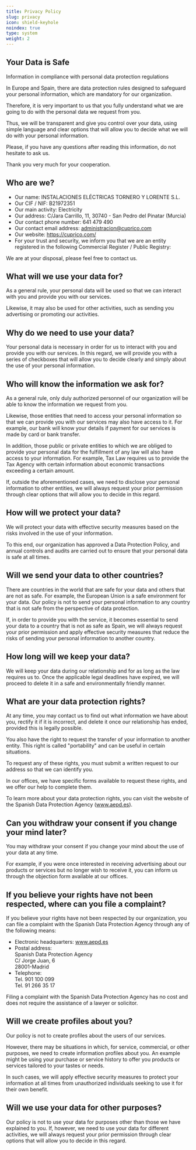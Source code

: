 ```yaml
---
title: Privacy Policy
slug: privacy
icon: shield-keyhole
noindex: true
type: system
weight: 2
---
```


## Your Data is Safe

Information in compliance with personal data protection regulations

In Europe and Spain, there are data protection rules designed to safeguard your personal information, which are mandatory for our organization.

Therefore, it is very important to us that you fully understand what we are going to do with the personal data we request from you.

Thus, we will be transparent and give you control over your data, using simple language and clear options that will allow you to decide what we will do with your personal information.

Please, if you have any questions after reading this information, do not hesitate to ask us.

Thank you very much for your cooperation.

## Who are we?

- Our name: INSTALACIONES ELÉCTRICAS TORNERO Y LORENTE S.L.
- Our CIF / NIF: B21972351
- Our main activity: Electricity
- Our address: C/Jara Carrillo, 11, 30740 - San Pedro del Pinatar (Murcia)
- Our contact phone number: 641 479 490
- Our contact email address: administracion@cuprico.com
- Our website: https://cuprico.com/
- For your trust and security, we inform you that we are an entity registered in the following Commercial Register / Public Registry:

We are at your disposal, please feel free to contact us.

## What will we use your data for?

As a general rule, your personal data will be used so that we can interact with you and provide you with our services.

Likewise, it may also be used for other activities, such as sending you advertising or promoting our activities.

## Why do we need to use your data?

Your personal data is necessary in order for us to interact with you and provide you with our services. In this regard, we will provide you with a series of checkboxes that will allow you to decide clearly and simply about the use of your personal information.

## Who will know the information we ask for?

As a general rule, only duly authorized personnel of our organization will be able to know the information we request from you.

Likewise, those entities that need to access your personal information so that we can provide you with our services may also have access to it. For example, our bank will know your details if payment for our services is made by card or bank transfer.

In addition, those public or private entities to which we are obliged to provide your personal data for the fulfillment of any law will also have access to your information. For example, Tax Law requires us to provide the Tax Agency with certain information about economic transactions exceeding a certain amount.

If, outside the aforementioned cases, we need to disclose your personal information to other entities, we will always request your prior permission through clear options that will allow you to decide in this regard.

## How will we protect your data?

We will protect your data with effective security measures based on the risks involved in the use of your information.

To this end, our organization has approved a Data Protection Policy, and annual controls and audits are carried out to ensure that your personal data is safe at all times.

## Will we send your data to other countries?

There are countries in the world that are safe for your data and others that are not as safe. For example, the European Union is a safe environment for your data. Our policy is not to send your personal information to any country that is not safe from the perspective of data protection.

If, in order to provide you with the service, it becomes essential to send your data to a country that is not as safe as Spain, we will always request your prior permission and apply effective security measures that reduce the risks of sending your personal information to another country.

## How long will we keep your data?

We will keep your data during our relationship and for as long as the law requires us to. Once the applicable legal deadlines have expired, we will proceed to delete it in a safe and environmentally friendly manner.

## What are your data protection rights?

At any time, you may contact us to find out what information we have about you, rectify it if it is incorrect, and delete it once our relationship has ended, provided this is legally possible.

You also have the right to request the transfer of your information to another entity. This right is called "portability" and can be useful in certain situations.

To request any of these rights, you must submit a written request to our address so that we can identify you.

In our offices, we have specific forms available to request these rights, and we offer our help to complete them.

To learn more about your data protection rights, you can visit the website of the Spanish Data Protection Agency (www.aepd.es).

## Can you withdraw your consent if you change your mind later?

You may withdraw your consent if you change your mind about the use of your data at any time.

For example, if you were once interested in receiving advertising about our products or services but no longer wish to receive it, you can inform us through the objection form available at our offices.

## If you believe your rights have not been respected, where can you file a complaint?

If you believe your rights have not been respected by our organization, you can file a complaint with the Spanish Data Protection Agency through any of the following means:
- Electronic headquarters: www.aepd.es
- Postal address: \
  Spanish Data Protection Agency \
  C/ Jorge Juan, 6 \
  28001-Madrid
- Telephone: \
  Tel. 901 100 099 \
  Tel. 91 266 35 17

Filing a complaint with the Spanish Data Protection Agency has no cost and does not require the assistance of a lawyer or solicitor.

## Will we create profiles about you?

Our policy is not to create profiles about the users of our services.

However, there may be situations in which, for service, commercial, or other purposes, we need to create information profiles about you. An example might be using your purchase or service history to offer you products or services tailored to your tastes or needs.

In such cases, we will apply effective security measures to protect your information at all times from unauthorized individuals seeking to use it for their own benefit.

## Will we use your data for other purposes?

Our policy is not to use your data for purposes other than those we have explained to you. If, however, we need to use your data for different activities, we will always request your prior permission through clear options that will allow you to decide in this regard.
